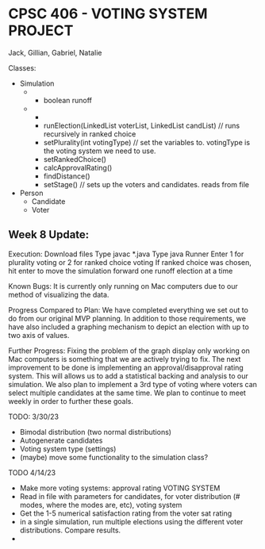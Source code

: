 # CPSC 406 - VOTING SYSTEM PROJECT
Jack, Gillian, Gabriel, Natalie

Classes:

- Simulation
  - + boolean runoff
  - + 
    - runElection(LinkedList<Voter> voterList, LinkedList<Candidate> candList) // runs recursively in ranked choice
    - setPlurality(int votingType) // set the variables to. votingType is the voting system we need to use. 
    - setRankedChoice() 
    - calcApprovalRating()
    - findDistance()
    - setStage() // sets up the voters and candidates. reads from file
- Person
  - Candidate
  - Voter

## Week 8 Update: ##
Execution:
Download files
Type javac *.java
Type java Runner
Enter 1 for plurality voting or 2 for ranked choice voting
If ranked choice was chosen, hit enter to move the simulation forward one runoff election at a time

Known Bugs:
It is currently only running on Mac computers due to our method of visualizing the data.

Progress Compared to Plan:
We have completed everything we set out to do from our original MVP planning.  In addition to those requirements, we have also included a graphing mechanism to depict an election with up to two axis of values.

Further Progress:
Fixing the problem of the graph display only working on Mac computers is something that we are actively trying to fix.  The next improvement to be done is implementing an approval/disapproval rating system.  This will allows us to add a statistical backing and analysis to our simulation.  We also plan to implement a 3rd type of voting where voters can select multiple candidates at the same time.  We plan to continue to meet weekly in order to further these goals.


TODO: 3/30/23

- Bimodal distribution (two normal distributions)
- Autogenerate candidates
- Voting system type (settings)
- (maybe) move some functionality to the simulation class?


TODO 4/14/23

- Make more voting systems: approval rating VOTING SYSTEM
- Read in file with parameters for candidates, for voter distribution (# modes, where the modes are, etc), voting system
- Get the 1-5 numerical satisfaction rating from the voter sat rating
- in a single simulation, run multiple elections using the different voter distributions. Compare results.
- 